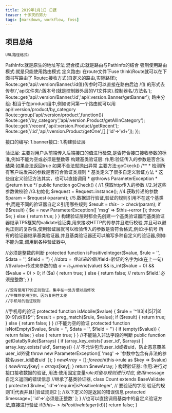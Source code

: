 ```yaml
---
title: 2019年1月1日 日报 
teaser: 十多天的努力
tags: [markdown, workflow, foss]
---
```

## 项目总结
	URL路径格式:
PathInfo:就是原生的地址写法
混合模式:就是路由与PathInfo的结合
强制使用路由模式:就是只能使用路由模式
定义路由:
在route文件下use think\Route就可以在下面书写路由了
Route::接收方式(自定义的路由,实际路径);
Route::get('api/:version/Banner/:id值(传参时可以直接在路由后边 /值 的形式去传参)','api文件夹/:版本号(就是控制器外层的V1文件夹).控制器名/方法名');
Route::get('api/:version/Banner/:id','api/:version.Banner/getBanner');
路由分组:
相当于在product组中,例如访问第一个路由就可以用 api/:version/product/by_category
Route::group('api/:version/product',function(){
    Route::get('/by_category','api/:version.Product/getAllInCategory');
    Route::get('/recent','api/:version.Product/getRecent');
    Route::get('/:id','api/:version.Product/getOne',[],['id'=>'\d+']);
});

接口的编写:
1.banner接口:
1.构建验证层

验证层:
主要对用户从前端传入后端接口的值进行检查,是否符合接口接收参数的标准,例如不能为空或必须是整数等
构建基类验证层:
作用:验证传入的参数是否合法      
结果:如果合法返回true  如果不合法就抛出异常
主要方法:goCkeck()
    /**
     * 检测所有客户端发来的参数是否符合验证类规则
     * 基类定义了很多自定义验证方法
     * 这些自定义验证方法其实，也可以直接调用
     * @throws ParameterException
     * @return true
     */
    public function goCheck()
    {
        //1.获取http传入的参数
        //2.对这些参数做校验
//3.初始化
$request = Request::instance();
//4.获取传递的参数
        $param = $request->param();
//5.数据进行验证,验证的规则引用不在这个基类中,而是不同的验证器自定义引用哪些规则
        $result = $this->check($param);
        if (!$result) {
            $e = new ParameterException([
                'msg' => $this->error
            ]);
            throw $e;
        } else {
            return true;
        }
    }
构建验证层时都会先创建一个基类验证器而基类验证器继承TP5框架的validate验证类,用来接收HTTP的传参并且进行校验,并且可以避免正则的复杂性,使用验证层就可以检验传入的参数是否符合格式,例如:手机号
所有的验证器继承基类验证器,并且基类验证器还可以编写多种自定义的验证器,例如:不能为空,调用到各种验证器中,

//必须是整数的判断
    protected function isPositiveInteger($value, $rule = '', $data = '', $field = '')
    {
        //$data=传过来的值
        //$field=验证的名字为id(在上一句)
        //$value=传过来参数的值
        $a = is_numeric($value) && is_int($value + 0) && ($value + 0) > 0;
        if ($a) {
            return true;
        } else {
            return false;
//            return $field.'必须是整数';
        }
    }

    //没有使用TP的正则验证，集中在一处方便以后修改
    //不推荐使用正则，因为复用性太差
    //手机号的验证规则
//手机号的验证
    protected function isMobile($value)
    {
        $rule = '^1(3|4|5|7|8)[0-9]\d{8}$^';
        $result = preg_match($rule, $value);
        if ($result) {
            return true;
        } else {
            return false;
        }
    }
//不能为空的验证
    protected function isNotEmpty($value, $rule = '', $data = '', $field = '')
    {
        if (empty($value)) {
            return false;
        } else {
            return true;
        }
    }
//不能输入非法字段的判断
    public function getDataByRule($arrays)
    {
        if (array_key_exists('user_id', $arrays) | array_key_exists('uid', $arrays)) {
            // 不允许包含user_id或者uid，防止恶意覆盖user_id外键
            throw new ParameterException([
                'msg' => '参数中包含有非法的参数名user_id或者uid'
            ]);
        }
        $newArray = [];
        foreach ($this->rule as $key => $value) {
            $newArray[$key] = $arrays[$key];
        }
        return $newArray;
    }
构建验证器:
作用:进行对接口接收数据的验证,
用法:使用固定变量$rule对值与规则进行对应, 使用$message自定义返回的错误信息
//继承了基类验证器,
class Count extends BaseValidate
{
protected $rule=[
  'id'=>'require|isPositiveInteger',
//	 要验证的字段    验证的规则1(|代表并且)|验证规则2
];
//以下定义的是返回的错误信息
protected $message=[
    'id'=>'必须是正整数'
];
}
//也可以直接调用基类中的自定义验证方法,直接进行验证
if(!$this->isPositiveInteger($id)){
    return false;
}










